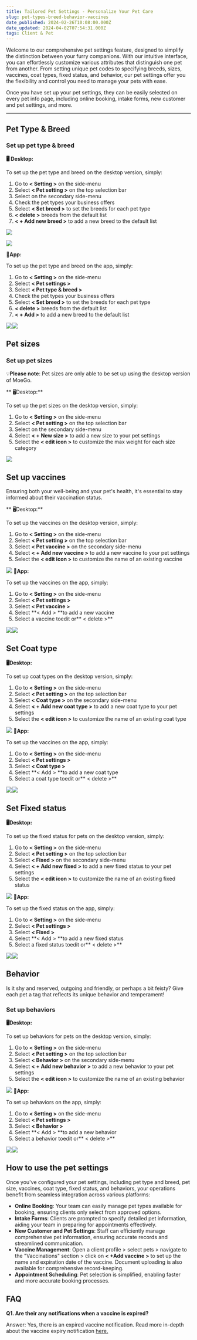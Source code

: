 ```yaml
---
title: Tailored Pet Settings - Personalize Your Pet Care
slug: pet-types-breed-behavior-vaccines
date_published: 2024-02-26T10:08:00.000Z
date_updated: 2024-04-02T07:54:31.000Z
tags: Client & Pet
---
```


Welcome to our comprehensive pet settings feature, designed to simplify the distinction between your furry companions. With our intuitive interface, you can effortlessly customize various attributes that distinguish one pet from another. From setting unique pet codes to specifying breeds, sizes, vaccines, coat types, fixed status, and behavior, our pet settings offer you the flexibility and control you need to manage your pets with ease.

Once you have set up your pet settings, they can be easily selected on every pet info page, including online booking, intake forms, new customer and pet settings, and more.

---

## Pet Type & Breed

### Set up pet type & breed

**🖥️ Desktop:**

To set up the pet type and breed on the desktop version, simply:

1.  Go to **< Setting >** on the side-menu
2. Select  **< Pet setting >** on the top selection bar
3. Select **<Pet type>** on the secondary side-menu
4. Check the pet types your business offers
5. Select **< Set breed >** to set the breeds for each pet type
1. **< delete >** breeds from the default list 
2. **< + Add new breed >** to add a new breed to the default list

![](__GHOST_URL__/content/images/2024/02/CleanShot-2024-02-25-at-22.44.21@2x.png)

![](__GHOST_URL__/content/images/2024/02/CleanShot-2024-02-25-at-22.44.31@2x.png)

**📱App:**

To set up the pet type and breed on the app, simply:

1.  Go to **< Setting >** on the side-menu
2. Select  **< Pet settings >**
3. Select **< Pet type & breed >**
4. Check the pet types your business offers
5. Select **< Set breed >** to set the breeds for each pet type
1. **< delete >** breeds from the default list 
2. **< + Add >** to add a new breed to the default list

![](__GHOST_URL__/content/images/2024/02/image-50.png)![](__GHOST_URL__/content/images/2024/02/image-51.png)
## Pet sizes

### Set up pet sizes

💡**Please note**: Pet sizes are only able to be set up using the desktop version of MoeGo.

** 🖥️Desktop:**

To set up the pet sizes on the desktop version, simply:

1.  Go to **< Setting >** on the side-menu
2. Select  **< Pet setting >** on the top selection bar
3. Select **<Pet size>** on the secondary side-menu
4. Select **< + New size >** to add a new size to your pet settings
1. Select the **< edit icon >** to customize the max weight for each size category

![](__GHOST_URL__/content/images/2024/02/CleanShot-2024-02-25-at-22.46.45@2x.png)
## Set up vaccines

Ensuring both your well-being and your pet's health, it's essential to stay informed about their vaccination status.

** 🖥️Desktop:**

To set up the vaccines on the desktop version, simply:

1.  Go to **< Setting >** on the side-menu
2. Select  **< Pet setting >** on the top selection bar
3. Select **< Pet vaccine >** on the secondary side-menu
4. Select **< + Add new vaccine >** to add a new vaccine to your pet settings
1. Select the **< edit icon >** to customize the name of an existing vaccine

![](__GHOST_URL__/content/images/2024/02/CleanShot-2024-02-25-at-22.47.53@2x.png)
**📱App:**

To set up the vaccines on the app, simply:

1.  Go to **< Setting >** on the side-menu
2. Select  **< Pet settings >**
3. Select **< Pet vaccine >**
4. Select **< Add > **to add a new vaccine
1. Select a vaccine toedit or** < delete >**

![](__GHOST_URL__/content/images/2024/02/image-52.png)![](__GHOST_URL__/content/images/2024/02/image-53.png)
## Set Coat type

**🖥️Desktop:**

To set up coat types on the desktop version, simply:

1.  Go to **< Setting >** on the side-menu
2. Select  **< Pet setting >** on the top selection bar
3. Select **< Coat type >** on the secondary side-menu
4. Select **< + Add new coat type >** to add a new coat type to your pet settings
1. Select the **< edit icon >** to customize the name of an existing coat type

![](__GHOST_URL__/content/images/2024/02/CleanShot-2024-02-25-at-22.48.45@2x.png)
**📱App:**

To set up the vaccines on the app, simply:

1.  Go to **< Setting >** on the side-menu
2. Select  **< Pet settings >**
3. Select **< Coat type >**
4. Select **< Add > **to add a new coat type
1. Select a coat type toedit or** < delete >**

![](__GHOST_URL__/content/images/2024/02/image-55.png)![](__GHOST_URL__/content/images/2024/02/image-56.png)
## Set Fixed status

**🖥️Desktop:**

To set up the fixed status for pets on the desktop version, simply:

1.  Go to **< Setting >** on the side-menu
2. Select  **< Pet setting >** on the top selection bar
3. Select **< Fixed >** on the secondary side-menu
4. Select **< + Add new fixed >** to add a new fixed status to your pet settings
1. Select the **< edit icon >** to customize the name of an existing fixed status

![](__GHOST_URL__/content/images/2024/02/CleanShot-2024-02-25-at-22.49.39@2x.png)
**📱App:**

To set up the fixed status on the app, simply:

1.  Go to **< Setting >** on the side-menu
2. Select  **< Pet settings >**
3. Select **< Fixed >**
4. Select **< Add > **to add a new fixed status
1. Select a fixed status toedit or** < delete >**

![](__GHOST_URL__/content/images/2024/02/image-57.png)![](__GHOST_URL__/content/images/2024/02/image-58.png)
## Behavior 

Is it shy and reserved, outgoing and friendly, or perhaps a bit feisty? Give each pet a tag that reflects its unique behavior and temperament!

### Set up behaviors

**🖥️Desktop:**

To set up behaviors for pets on the desktop version, simply:

1.  Go to **< Setting >** on the side-menu
2. Select  **< Pet setting >** on the top selection bar
3. Select **< Behavior >** on the secondary side-menu
4. Select **< + Add new behavior >** to add a new behavior to your pet settings
1. Select the **< edit icon >** to customize the name of an existing behavior

![](__GHOST_URL__/content/images/2024/02/CleanShot-2024-02-25-at-22.50.25@2x.png)
**📱App:**

To set up behaviors on the app, simply:

1.  Go to **< Setting >** on the side-menu
2. Select  **< Pet settings >**
3. Select **< Behavior >**
4. Select **< Add > **to add a new behavior
1. Select a behavior toedit or** < delete >**

![](__GHOST_URL__/content/images/2024/02/image-59.png)![](__GHOST_URL__/content/images/2024/02/image-60.png)
## **How to use the pet settings**

Once you've configured your pet settings, including pet type and breed, pet size, vaccines, coat type, fixed status, and behaviors, your operations benefit from seamless integration across various platforms:

- **Online Booking**: Your team can easily manage pet types available for booking, ensuring clients only select from approved options.
- **Intake Forms**: Clients are prompted to specify detailed pet information, aiding your team in preparing for appointments effectively.
- **New Customer and Pet Settings**: Staff can efficiently manage comprehensive pet information, ensuring accurate records and streamlined communication.
- **Vaccine Management**: Open a client profile > select pets > navigate to the "Vaccinations" section > click on **< +Add vaccine >** to set up the name and expiration date of the vaccine. Document uploading is also available for comprehensive record-keeping.
- **Appointment Scheduling**: Pet selection is simplified, enabling faster and more accurate booking processes.

## FAQ

**Q1. Are their any notifications when a vaccine is expired?**

Answer: Yes, there is an expired vaccine notification. Read more in-depth about the vaccine expiry notification [here.](__GHOST_URL__/vaccine-notifications/)
